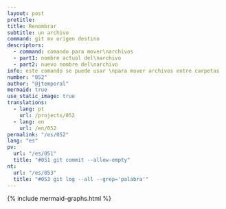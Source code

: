 ```yaml
---
layout: post
pretitle:
title: Renombrar
subtitle: un archivo
command: git mv origen destino
descriptors:
  - command: comando para mover\narchivos
  - part1: nombre actual del\narchivo
  - part2: nuevo nombre del\narchivo
info: este comando se puede usar \npara mover archivos entre carpetas
number: "052"
author: "@jtemporal"
mermaid: true
use_static_image: true
translations:
  - lang: pt
    url: /projects/052
  - lang: en
    url: /en/052
permalink: "/es/052"
lang: "es"
pv:
  url: "/es/051"
  title: "#051 git commit --allow-empty"
nt:
  url: "/es/053"
  title: "#053 git log --all --grep='palabra'"
---
```

{% include mermaid-graphs.html %}
